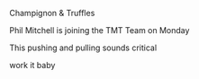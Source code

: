 


Champignon & Truffles



Phil Mitchell is joining the TMT Team on Monday


This pushing and pulling sounds critical 



work it baby